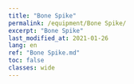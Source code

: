 ```yaml
---
title: "Bone Spike"
permalink: /equipment/Bone Spike/
excerpt: "Bone Spike"
last_modified_at: 2021-01-26
lang: en
ref: "Bone Spike.md"
toc: false
classes: wide
---
```


